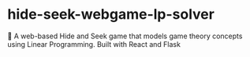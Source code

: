 # hide-seek-webgame-lp-solver
🎯 A web-based Hide and Seek game that models game theory concepts using Linear Programming. Built with React and Flask
